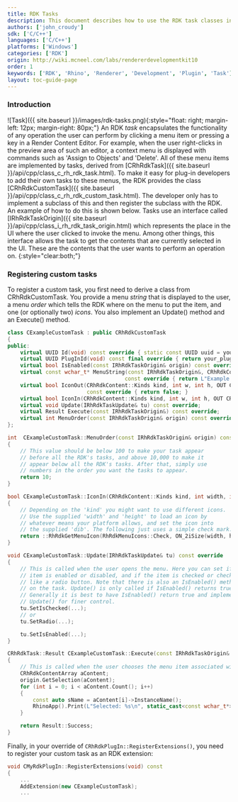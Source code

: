 ```yaml
---
title: RDK Tasks
description: This document describes how to use the RDK task classes in C/C++.
authors: ['john_croudy']
sdk: ['C/C++']
languages: ['C/C++']
platforms: ['Windows']
categories: ['RDK']
origin: http://wiki.mcneel.com/labs/rendererdevelopmentkit10
order: 1
keywords: ['RDK', 'Rhino', 'Renderer', 'Development', 'Plugin', 'Task']
layout: toc-guide-page
---
```

### Introduction
![Task]({{ site.baseurl }}/images/rdk-tasks.png){:style="float: right; margin-left: 12px; margin-right: 80px;"}
An RDK _task_ encapsulates the functionality of any operation the user can perform by clicking a menu item or pressing a key in a Render Content Editor. For example, when the user right-clicks in the preview area of such an editor, a context menu is displayed with commands such as 'Assign to Objects' and 'Delete'. All of these menu items are implemented by tasks, derived from [CRhRdkTask]({{ site.baseurl }}/api/cpp/class_c_rh_rdk_task.html). To make it easy for plug-in developers to add their own tasks to these menus, the RDK provides the class [CRhRdkCustomTask]({{ site.baseurl }}/api/cpp/class_c_rh_rdk_custom_task.html). The developer only has to implement a subclass of this and then register the subclass with the RDK. An example of how to do this is shown below. Tasks use an interface called [IRhRdkTaskOrigin]({{ site.baseurl }}/api/cpp/class_i_rh_rdk_task_origin.html) which represents the place in the UI where the user clicked to invoke the menu. Among other things, this interface allows the task to get the contents that are currently selected in the UI. These are the contents that the user wants to perform an operation on.
{:style="clear:both;"}

### Registering custom tasks

To register a custom task, you first need to derive a class from CRhRdkCustomTask. You provide a menu _string_ that is displayed to the user, a menu _order_ which tells the RDK where on the menu to put the item, and one (or optionally two) _icons_. You also implement an Update() method and an Execute() method.

```cpp
class CExampleCustomTask : public CRhRdkCustomTask
{
public:
	virtual UUID Id(void) const override { static const UUID uuid = your_uuid_here; return uuid; }
	virtual UUID PlugInId(void) const final override { return your_plug_in_uuid_here; }
	virtual bool IsEnabled(const IRhRdkTaskOrigin& origin) const override { return true; }
	virtual const wchar_t* MenuString(const IRhRdkTaskOrigin&, CRhRdkContent::Kinds)
	                                 const override { return L"Example Custom Task"; }
	virtual bool IconOut(CRhRdkContent::Kinds kind, int w, int h, OUT CRhinoDib& dib)
	                     const override { return false; }
	virtual bool IconIn(CRhRdkContent::Kinds kind, int w, int h, OUT CRhinoDib& dib) const override;
	virtual void Update(IRhRdkTaskUpdate& tu) const override;
	virtual Result Execute(const IRhRdkTaskOrigin&) const override;
	virtual int MenuOrder(const IRhRdkTaskOrigin& origin) const override;
};

int  CExampleCustomTask::MenuOrder(const IRhRdkTaskOrigin& origin) const
{
	// This value should be below 100 to make your task appear
	// before all the RDK's tasks, and above 10,000 to make it
	// appear below all the RDK's tasks. After that, simply use
	// numbers in the order you want the tasks to appear.
	return 10;
}

bool CExampleCustomTask::IconIn(CRhRdkContent::Kinds kind, int width, int height, OUT CRhinoDib& dib) const
{
	// Depending on the 'kind' you might want to use different icons.
	// Use the supplied 'width' and 'height' to load an icon by
	// whatever means your platform allows, and set the icon into
	// the supplied 'dib'. The following just uses a simple check mark.
	return ::RhRdkGetMenuIcon(RhRdkMenuIcons::Check, ON_2iSize(width, height), dib);
}

void CExampleCustomTask::Update(IRhRdkTaskUpdate& tu) const override
{
	// This is called when the user opens the menu. Here you can set if the
	// item is enabled or disabled, and if the item is checked or checked
	// like a radio button. Note that there is also an IsEnabled() method
	// on the task. Update() is only called if IsEnabled() returns true.
	// Generally it is best to have IsEnabled() return true and implement
	// Update() for finer control.
	tu.SetIsChecked(...);
	// or
	tu.SetRadio(...);

	tu.SetIsEnabled(...);
}

CRhRdkTask::Result CExampleCustomTask::Execute(const IRhRdkTaskOrigin& origin) const
{
	// This is called when the user chooses the menu item associated with this task.
	CRhRdkContentArray aContent;
	origin.GetSelection(aContent);
	for (int i = 0; i < aContent.Count(); i++)
	{
		const auto sName = aContent[i]->InstanceName();
		RhinoApp().Print(L"Selected: %s\n", static_cast<const wchar_t*>(sName));
	}

	return Result::Success;
}
```
Finally, in your override of `CRhRdkPlugIn::RegisterExtensions()`, you need to register your custom task as an RDK extension:
```cpp
void CMyRdkPlugIn::RegisterExtensions(void) const
{
	...
	AddExtension(new CExampleCustomTask);
	...
```
